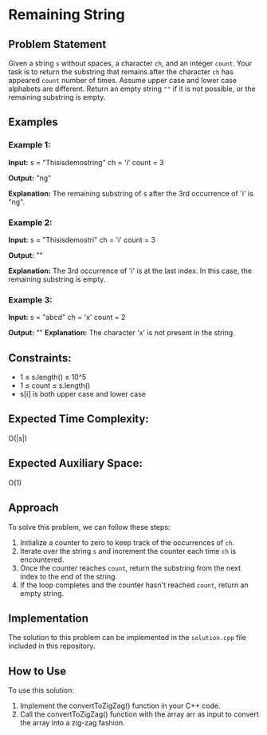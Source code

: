 # Remaining String

## Problem Statement

Given a string `s` without spaces, a character `ch`, and an integer `count`. Your task is to return the substring that remains after the character `ch` has appeared `count` number of times. Assume upper case and lower case alphabets are different. Return an empty string `""` if it is not possible, or the remaining substring is empty.

## Examples

### Example 1:
**Input:**
s = "Thisisdemostring"
ch = 'i'
count = 3

**Output:**
"ng"

**Explanation:**
The remaining substring of s after the 3rd occurrence of 'i' is "ng".

### Example 2:
**Input:**
s = "Thisisdemostri"
ch = 'i'
count = 3

**Output:**
""

**Explanation:**
The 3rd occurrence of 'i' is at the last index. In this case, the remaining substring is empty.

### Example 3:
**Input:**
s = "abcd"
ch = 'x'
count = 2

**Output:**
""
**Explanation:**
The character 'x' is not present in the string.

## Constraints:
- 1 ≤ s.length() ≤ 10^5
- 1 ≤ count ≤ s.length()
- s[i] is both upper case and lower case

## Expected Time Complexity:
O(|s|)

## Expected Auxiliary Space:
O(1)

## Approach

To solve this problem, we can follow these steps:

1. Initialize a counter to zero to keep track of the occurrences of `ch`.
2. Iterate over the string `s` and increment the counter each time `ch` is encountered.
3. Once the counter reaches `count`, return the substring from the next index to the end of the string.
4. If the loop completes and the counter hasn't reached `count`, return an empty string.

## Implementation

The solution to this problem can be implemented in the `solution.cpp` file included in this repository.


## How to Use
To use this solution:

1. Implement the convertToZigZag() function in your C++ code.
2. Call the convertToZigZag() function with the array arr as input to convert the array into a zig-zag fashion.